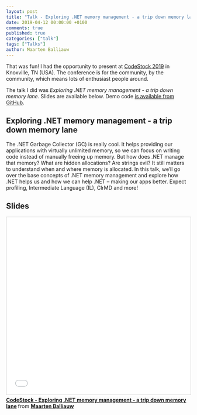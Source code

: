 ```yaml
---
layout: post
title: "Talk - Exploring .NET memory management - a trip down memory lane - CodeStock 2019 - Knoxville, TN - USA"
date: 2019-04-12 00:00:00 +0100
comments: true
published: true
categories: ["talk"]
tags: ["Talks"]
author: Maarten Balliauw
---
```


That was fun! I had the opportunity to present at [CodeStock 2019](http://codestock.org/) in Knoxville, TN (USA). The conference is for the community, by the community, which means lots of enthusiast people around.

The talk I did was *Exploring .NET memory management - a trip down memory lane*. Slides are available below. Demo code [is available from GitHub](https://github.com/maartenba/memory-demos).

## Exploring .NET memory management - a trip down memory lane

The .NET Garbage Collector (GC) is really cool. It helps providing our applications with virtually unlimited memory, so we can focus on writing code instead of manually freeing up memory. But how does .NET manage that memory? What are hidden allocations? Are strings evil? It still matters to understand when and where memory is allocated. In this talk, we’ll go over the base concepts of .NET memory management and explore how .NET helps us and how we can help .NET – making our apps better. Expect profiling, Intermediate Language (IL), ClrMD and more!

## Slides

<iframe src="//www.slideshare.net/slideshow/embed_code/key/aj3QinmXegkhUt" width="595" height="485" frameborder="0" marginwidth="0" marginheight="0" scrolling="no" style="border:1px solid #CCC; border-width:1px; margin-bottom:5px; max-width: 100%;" allowfullscreen> </iframe> <div style="margin-bottom:5px"> <strong> <a href="//www.slideshare.net/maartenba/codestock-exploring-net-memory-management-a-trip-down-memory-lane" title="CodeStock - Exploring .NET memory management - a trip down memory lane" target="_blank">CodeStock - Exploring .NET memory management - a trip down memory lane</a> </strong> from <strong><a href="https://www.slideshare.net/maartenba" target="_blank">Maarten Balliauw</a></strong> </div>
